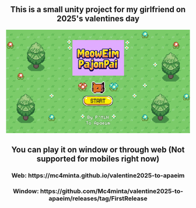 <h2 align="center">This is a small unity project for my girlfriend on 2025's valentines day</h2>
<p align="center">
    <img src="Resources/StartScreen.png" alt="StartScreen">
</p>

<h2 align="center">You can play it on window or through web (Not supported for mobiles right now)</h2>
<h3 align="center">Web: https://mc4minta.github.io/valentine2025-to-apaeim</h3>
<h3 align="center">Window: https://github.com/Mc4minta/valentine2025-to-apaeim/releases/tag/FirstRelease</h3>
